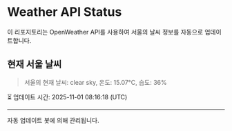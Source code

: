 
# Weather API Status

이 리포지토리는 OpenWeather API를 사용하여 서울의 날씨 정보를 자동으로 업데이트합니다.

## 현재 서울 날씨
> 서울의 현재 날씨: clear sky, 온도: 15.07°C, 습도: 36%

⏳ 업데이트 시간: 2025-11-01 08:16:18 (UTC)

---
자동 업데이트 봇에 의해 관리됩니다.
